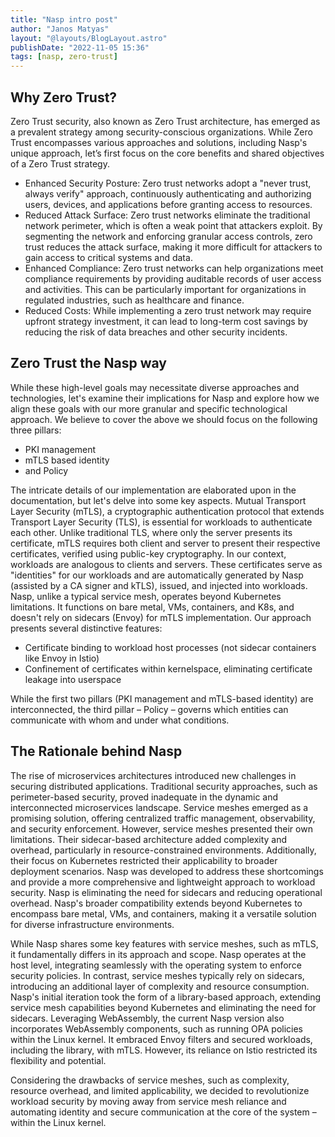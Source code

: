 ```yaml
---
title: "Nasp intro post"
author: "Janos Matyas"
layout: "@layouts/BlogLayout.astro"
publishDate: "2022-11-05 15:36"
tags: [nasp, zero-trust]
---
```


## Why Zero Trust?

Zero Trust security, also known as Zero Trust architecture, has emerged as a prevalent strategy among security-conscious organizations. While Zero Trust encompasses various approaches and solutions, including Nasp's unique approach, let’s first focus on the core benefits and shared objectives of a Zero Trust strategy.

- Enhanced Security Posture: Zero trust networks adopt a "never trust, always verify" approach, continuously authenticating and authorizing users, devices, and applications before granting access to resources.
- Reduced Attack Surface: Zero trust networks eliminate the traditional network perimeter, which is often a weak point that attackers exploit. By segmenting the network and enforcing granular access controls, zero trust reduces the attack surface, making it more difficult for attackers to gain access to critical systems and data.
- Enhanced Compliance: Zero trust networks can help organizations meet compliance requirements by providing auditable records of user access and activities. This can be particularly important for organizations in regulated industries, such as healthcare and finance.
- Reduced Costs: While implementing a zero trust network may require upfront strategy investment, it can lead to long-term cost savings by reducing the risk of data breaches and other security incidents.

## Zero Trust the Nasp way

While these high-level goals may necessitate diverse approaches and technologies, let's examine their implications for Nasp and explore how we align these goals with our more granular and specific technological approach. We believe to cover the above we should focus on the following three pillars:

- PKI management
- mTLS based identity
- and Policy

The intricate details of our implementation are elaborated upon in the documentation, but let's delve into some key aspects. Mutual Transport Layer Security (mTLS), a cryptographic authentication protocol that extends Transport Layer Security (TLS), is essential for workloads to authenticate each other. Unlike traditional TLS, where only the server presents its certificate, mTLS requires both client and server to present their respective certificates, verified using public-key cryptography. In our context, workloads are analogous to clients and servers. These certificates serve as "identities" for our workloads and are automatically generated by Nasp (assisted by a CA signer and kTLS), issued, and injected into workloads. Nasp, unlike a typical service mesh, operates beyond Kubernetes limitations. It functions on bare metal, VMs, containers, and K8s, and doesn't rely on sidecars (Envoy) for mTLS implementation. Our approach presents several distinctive features:

- Certificate binding to workload host processes (not sidecar containers like Envoy in Istio)
- Confinement of certificates within kernelspace, eliminating certificate leakage into userspace

While the first two pillars (PKI management and mTLS-based identity) are interconnected, the third pillar – Policy – governs which entities can communicate with whom and under what conditions.

## The Rationale behind Nasp

The rise of microservices architectures introduced new challenges in securing distributed applications. Traditional security approaches, such as perimeter-based security, proved inadequate in the dynamic and interconnected microservices landscape. Service meshes emerged as a promising solution, offering centralized traffic management, observability, and security enforcement. However, service meshes presented their own limitations. Their sidecar-based architecture added complexity and overhead, particularly in resource-constrained environments. Additionally, their focus on Kubernetes restricted their applicability to broader deployment scenarios. Nasp was developed to address these shortcomings and provide a more comprehensive and lightweight approach to workload security. Nasp is eliminating the need for sidecars and reducing operational overhead. Nasp's broader compatibility extends beyond Kubernetes to encompass bare metal, VMs, and containers, making it a versatile solution for diverse infrastructure environments.

While Nasp shares some key features with service meshes, such as mTLS, it fundamentally differs in its approach and scope. Nasp operates at the host level, integrating seamlessly with the operating system to enforce security policies. In contrast, service meshes typically rely on sidecars, introducing an additional layer of complexity and resource consumption. Nasp's initial iteration took the form of a library-based approach, extending service mesh capabilities beyond Kubernetes and eliminating the need for sidecars. Leveraging WebAssembly, the current Nasp version also incorporates WebAssembly components, such as running OPA policies within the Linux kernel. It embraced Envoy filters and secured workloads, including the library, with mTLS. However, its reliance on Istio restricted its flexibility and potential.

Considering the drawbacks of service meshes, such as complexity, resource overhead, and limited applicability, we decided to revolutionize workload security by moving away from service mesh reliance and automating identity and secure communication at the core of the system – within the Linux kernel.

